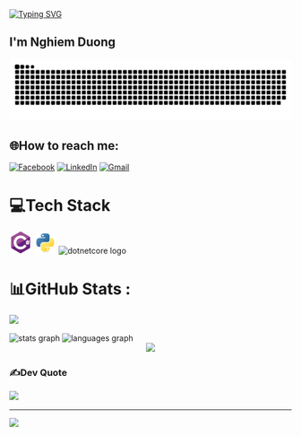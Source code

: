 <div align="left">
  <a href="https://git.io/typing-svg"><img src="https://readme-typing-svg.herokuapp.com?font=Fira+Code&weight=500&size=30&pause=1000&color=F2F70F&background=FF0000&center=true&vCenter=true&width=435&lines=WELCOM+TO+MY+PAGE+!!!" alt="Typing SVG" /></a>
</div>

## I'm Nghiem Duong
<picture>
  <source
    media="(prefers-color-scheme: dark)"
    srcset="https://raw.githubusercontent.com/platane/snk/output/github-contribution-grid-snake-dark.svg"
  />
  <source
    media="(prefers-color-scheme: light)"
    srcset="https://raw.githubusercontent.com/platane/snk/output/github-contribution-grid-snake.svg"
  />
  <img
    alt="github contribution grid snake animation"
    src="https://raw.githubusercontent.com/platane/snk/output/github-contribution-grid-snake.svg"
  />
</picture>

## 🌐How to reach me:
[![Facebook](https://img.shields.io/badge/Facebook-%231877F2.svg?logo=Facebook&logoColor=white)](https://www.facebook.com/nghiem.duong.18056605) [![LinkedIn](https://img.shields.io/badge/LinkedIn-%230077B5.svg?logo=linkedin&logoColor=white)](https://www.linkedin.com/in/nghiem-duong-khai-362259324) [![Gmail](https://img.shields.io/badge/Gmail-D14836.svg?logo=gmail&logoColor=white)](mailto:duongkhainghiemm@gmail.com)

# 💻Tech Stack
<p align="left"> <img src="https://raw.githubusercontent.com/devicons/devicon/master/icons/csharp/csharp-original.svg" alt="csharp" width="40" height="40"/> <img src="https://raw.githubusercontent.com/devicons/devicon/master/icons/python/python-original.svg" alt="python" width="40" height="40"/> <img src="https://cdn.jsdelivr.net/gh/devicons/devicon/icons/dotnetcore/dotnetcore-original.svg" height="40" alt="dotnetcore logo"/> </a> </p>

# 📊GitHub Stats :
![](https://github-readme-streak-stats.herokuapp.com/?user=nghiemduongkhai&theme=radical&hide_border=false)<br/>
<div align="left">
  <img src="https://github-readme-stats.vercel.app/api?username=nghiemduongkhaI&hide_title=false&hide_rank=false&show_icons=true&include_all_commits=true&count_private=true&disable_animations=false&theme=dracula&locale=en&hide_border=false&order=1" height="150" alt="stats graph"  />
  <img src="https://github-readme-stats.vercel.app/api/top-langs?username=nghiemduongkhaI&locale=en&hide_title=false&layout=compact&card_width=320&langs_count=5&theme=dracula&hide_border=false&order=2" height="150" alt="languages graph"  />
</div>

<div align="center">
  <img src="https://profile-counter.glitch.me/nghiemduongkhaI/count.svg?"  />
</div>

###
### ✍️Dev Quote
![](https://quotes-github-readme.vercel.app/api?type=horizontal&theme=dark)

---
[![](https://visitcount.itsvg.in/api?id=nghiemduongkhai&icon=4&color=0)](https://visitcount.itsvg.in)

